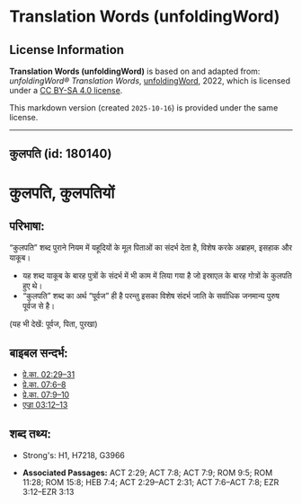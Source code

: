 # Translation Words (unfoldingWord)

## License Information

**Translation Words (unfoldingWord)** is based on and adapted from: _unfoldingWord® Translation Words_, [unfoldingWord](https://unfoldingword.org/utw), 2022, which is licensed under a [CC BY-SA 4.0 license](https://creativecommons.org/licenses/by-sa/4.0/legalcode.en).

This markdown version (created `2025-10-16`) is provided under the same license.



--------------------------------

## कुलपति (id: 180140)

कुलपति, कुलपतियों
=================

परिभाषा:
--------

“कुलपति” शब्द पुराने नियम में यहूदियों के मूल पिताओं का संदर्भ देता है, विशेष करके अब्राहम, इसहाक और याकूब।

* यह शब्द याकूब के बारह पुत्रों के संदर्भ में भी काम में लिया गया है जो इस्राएल के बारह गोत्रों के कुलपति हुए थे।
* “कुलपति” शब्द का अर्थ “पूर्वज” ही है परन्तु इसका विशेष संदर्भ जाति के सर्वाधिक जनमान्य पुरुष पूर्वज से है।

(यह भी देखें: पूर्वज, पिता, पुरखा)

बाइबल सन्दर्भ:
--------------

* [प्रे.का. 02:29–31](https://ref.ly/Acts2:29-Acts2:31)
* [प्रे.का. 07:6–8](https://ref.ly/Acts7:6-Acts7:8)
* [प्रे.का. 07:9–10](https://ref.ly/Acts7:9-Acts7:10)
* [एज्रा 03:12–13](https://ref.ly/Ezra3:12-Ezra3:13)

शब्द तथ्य:
----------

* Strong's: H1, H7218, G3966

* **Associated Passages:** ACT 2:29; ACT 7:8; ACT 7:9; ROM 9:5; ROM 11:28; ROM 15:8; HEB 7:4; ACT 2:29–ACT 2:31; ACT 7:6–ACT 7:8; EZR 3:12–EZR 3:13

